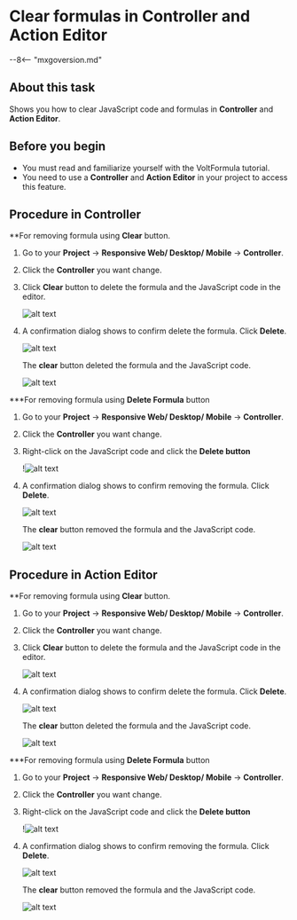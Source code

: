 # Clear formulas in Controller and Action Editor

--8<-- "mxgoversion.md"

## About this task

Shows you how to clear JavaScript code and formulas in **Controller** and **Action Editor**.

## Before you begin

- You must read and familiarize yourself with the VoltFormula tutorial.
- You need to use a **Controller** and **Action Editor** in your project to access this feature.

## Procedure in Controller

**For removing formula using **Clear** button. 

1. Go to your **Project** &rarr; **Responsive Web/ Desktop/ Mobile** &rarr; **Controller**.

2. Click the **Controller** you want change.

3. Click **Clear** button to delete the formula and the JavaScript code in the editor. 

    ![alt text](../assets/images/vfclearformula.png)

4. A confirmation dialog shows to confirm delete the formula. Click **Delete**.

    ![alt text](../assets/images/vfdeldialog.png)

    The **clear** button deleted the formula and the JavaScript code.

    ![alt text](../assets/images/vfremoveform.png)

***For removing formula using **Delete Formula** button

1. Go to your **Project** &rarr; **Responsive Web/ Desktop/ Mobile** &rarr; **Controller**.

2. Click the **Controller** you want change.

3. Right-click on the JavaScript code and click the **Delete button** 

    !![alt text](../assets/images/vfclearformula2.png)

4. A confirmation dialog shows to confirm removing the formula. Click **Delete**.

    ![alt text](../assets/images/vfdeldialog2.png)

    The **clear** button removed the formula and the JavaScript code.

    ![alt text](../assets/images/vfremoveform.png)


## Procedure in Action Editor

**For removing formula using **Clear** button. 

1. Go to your **Project** &rarr; **Responsive Web/ Desktop/ Mobile** &rarr; **Controller**.

2. Click the **Controller** you want change.

3. Click **Clear** button to delete the formula and the JavaScript code in the editor. 

    ![alt text](../assets/images/vfclearformula.png)

4. A confirmation dialog shows to confirm delete the formula. Click **Delete**.

    ![alt text](../assets/images/vfdeldialog.png)

    The **clear** button deleted the formula and the JavaScript code.

    ![alt text](../assets/images/vfremoveform.png)

***For removing formula using **Delete Formula** button

1. Go to your **Project** &rarr; **Responsive Web/ Desktop/ Mobile** &rarr; **Controller**.

2. Click the **Controller** you want change.

3. Right-click on the JavaScript code and click the **Delete button** 

    !![alt text](../assets/images/vfclearformula2.png)

4. A confirmation dialog shows to confirm removing the formula. Click **Delete**.

    ![alt text](../assets/images/vfdeldialog2.png)

    The **clear** button removed the formula and the JavaScript code.

    ![alt text](../assets/images/vfremoveform.png)